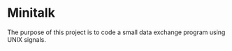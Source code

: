 # Minitalk

The purpose of this project is to code a small data exchange program using UNIX signals.
